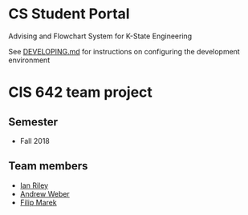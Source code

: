 # CS Student Portal
Advising and Flowchart System for K-State Engineering

See [DEVELOPING.md](./DEVELOPING.md) for instructions on configuring the development environment

# CIS 642 team project

## Semester
 - Fall 2018

## Team members
 - [Ian Riley](mailto:ianriley97@ksu.edu "ianriley97@ksu.edu")
 - [Andrew Weber](mailto:apweber@ksu.edu "apweber@ksu.edu")
 - [Filip Marek](mailto:filip@ksu.edu "filip@ksu.edu")
